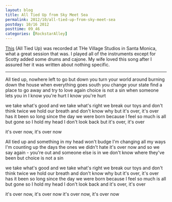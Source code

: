 ```yaml
---
layout: blog
title: All Tied Up from Sky Meet Sea
permalink: 2012/10/all-tied-up-from-sky-meet-sea
postday: 10/16 2012
posttime: 09_46
categories: [RockstarAlley]
---
```


<a href="http://kristeraxel.com/media/2012-kristeraxel-AllTiedUp.mp3">This</a> (All Tied Up) was recorded at THe Village Studios in Santa Monica, what a great session that was. I played all of the instruments except for Scotty added some drums and cajone. My wife loved this song after I assured her it was written about nothing specific.

------


All tied up, nowhere left to go but down 
you turn your world around 
burning down the house 
when everything goes south 
you change your state 
find a place to go away 
and try to love again 
choice is not a sin 
when someone lets you in 
I know you're hurt 
I know you're hurt 

we take what's good and we take what's right 
we break our toys and don't think twice 
we hold our breath and don't know why 
but it's over, it's over 
has it been so long since the day we were born 
because I feel so much is all but gone 
so I hold my head I don't look back 
but it's over, it's over 

it's over now, it's over now 

All tied up and something in my head won't budge 
I'm changing all my ways 
I'm counting up the days 
the ones we didn't hate 
it's over now and so we say again - you're out 
and someone else is in 
we don't know where they've been 
but choice is not a sin 

we take what's good and we take what's right 
we break our toys and don't think twice 
we hold our breath and don't know why 
but it's over, it's over 
has it been so long since the day we were born 
because I feel so much is all but gone 
so I hold my head I don't look back 
and it's over, it's over 

it's over now, it's over now 
it's over now, it's over now
